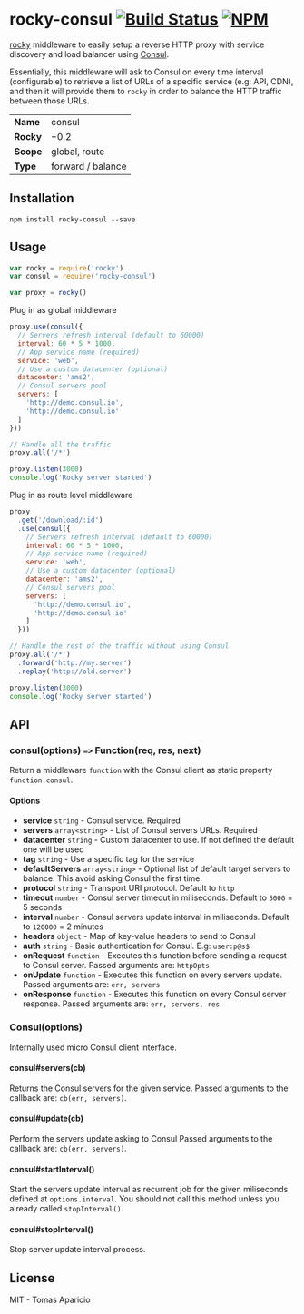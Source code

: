 # rocky-consul [![Build Status](https://api.travis-ci.org/h2non/rocky-consul.svg?branch=master&style=flat)](https://travis-ci.org/h2non/rocky-consul) [![NPM](https://img.shields.io/npm/v/rocky-consul.svg)](https://www.npmjs.org/package/rocky-consul)

[rocky](https://github.com/h2non/rocky) middleware to easily setup a reverse HTTP proxy with service discovery and load balancer using [Consul](https://consul.io).

Essentially, this middleware will ask to Consul on every time interval (configurable) to retrieve a list of URLs of a specific service (e.g: API, CDN), and then it will provide them to `rocky` in order to balance the HTTP traffic between those URLs.

<table>
<tr>
<td><b>Name</b></td><td>consul</td>
</tr>
<tr>
<td><b>Rocky</b></td><td>+0.2</td>
</tr>
<tr>
<td><b>Scope</b></td><td>global, route</td>
</tr>
<tr>
<td><b>Type</b></td><td>forward / balance</td>
</tr>
</table>

## Installation

```
npm install rocky-consul --save
```

## Usage

```js
var rocky = require('rocky')
var consul = require('rocky-consul')

var proxy = rocky()
```

Plug in as global middleware
```js
proxy.use(consul({
  // Servers refresh interval (default to 60000)
  interval: 60 * 5 * 1000,
  // App service name (required)
  service: 'web',
  // Use a custom datacenter (optional)
  datacenter: 'ams2',
  // Consul servers pool
  servers: [
    'http://demo.consul.io',
    'http://demo.consul.io'
  ]
}))

// Handle all the traffic
proxy.all('/*')

proxy.listen(3000)
console.log('Rocky server started')
```

Plug in as route level middleware
```js
proxy
  .get('/download/:id')
  .use(consul({
    // Servers refresh interval (default to 60000)
    interval: 60 * 5 * 1000,
    // App service name (required)
    service: 'web',
    // Use a custom datacenter (optional)
    datacenter: 'ams2',
    // Consul servers pool
    servers: [
      'http://demo.consul.io',
      'http://demo.consul.io'
    ]
  }))

// Handle the rest of the traffic without using Consul
proxy.all('/*')
  .forward('http://my.server')
  .replay('http://old.server')

proxy.listen(3000)
console.log('Rocky server started')
```

## API

### consul(options) `=>` Function(req, res, next)

Return a middleware `function` with the Consul client as static property `function.consul`.

#### Options

- **service** `string` - Consul service. Required
- **servers** `array<string>` - List of Consul servers URLs. Required
- **datacenter** `string` - Custom datacenter to use. If not defined the default one will be used
- **tag** `string` - Use a specific tag for the service
- **defaultServers** `array<string>` - Optional list of default target servers to balance. This avoid asking Consul the first time.
- **protocol** `string` - Transport URI protocol. Default to `http`
- **timeout** `number` - Consul server timeout in miliseconds. Default to `5000` = 5 seconds
- **interval** `number` - Consul servers update interval in miliseconds. Default to `120000` = 2 minutes
- **headers** `object` - Map of key-value headers to send to Consul
- **auth** `string` - Basic authentication for Consul. E.g: `user:p@s$`
- **onRequest** `function` - Executes this function before sending a request to Consul server. Passed arguments are: `httpOpts`
- **onUpdate** `function` - Executes this function on every servers update. Passed arguments are: `err, servers`
- **onResponse** `function` - Executes this function on every Consul server response. Passed arguments are: `err, servers, res`

### Consul(options)

Internally used micro Consul client interface.

#### consul#servers(cb)

Returns the Consul servers for the given service.
Passed arguments to the callback are: `cb(err, servers)`.

#### consul#update(cb)

Perform the servers update asking to Consul
Passed arguments to the callback are: `cb(err, servers)`.

#### consul#startInterval()

Start the servers update interval as recurrent job for the given miliseconds defined at `options.interval`.
You should not call this method unless you already called `stopInterval()`.

#### consul#stopInterval()

Stop server update interval process.

## License

MIT - Tomas Aparicio
